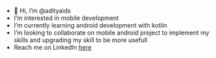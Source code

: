- 👋 Hi, I’m @adityaids
- I’m interested in mobile development
- I’m currently learning android development with kotlin
- I’m looking to collaborate on mobile android project to implement my skills and upgrading my skill to be more usefull
- Reach me on LinkedIn [here](https://www.linkedin.com/in/aditya-purnama-8657691a4/)
<!---
adityaids/adityaids is a ✨ special ✨ repository because its `README.md` (this file) appears on your GitHub profile.
You can click the Preview link to take a look at your changes.
--->

